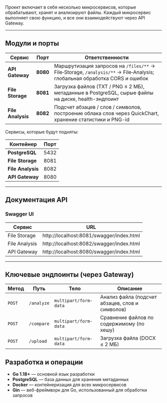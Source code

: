 Проект включает в себя несколько микросервисов, которые обрабатывают, хранят и анализируют файлы. Каждый микросервис выполняет свою функцию, и все они взаимодействуют через API Gateway.

---

## Модули и порты

| Сервис             | Порт | Ответственности                                      |
|--------------------|------|-----------------------------------------------------|
| **API Gateway**     | **8080** | Маршрутизация запросов на `/files/**` → File‑Storage, `/analysis/**` → File‑Analysis; глобальная обработка CORS и ошибок |
| **File Storage**    | **8081** | Загрузка файлов (TXT / PNG ≤ 2 МБ), метаданные в PostgreSQL, сырые файлы на диске, health-эндпоинт |
| **File Analysis**   | **8082** | Подсчет абзацев / слов / символов, построение облака слов через QuickChart, хранение статистики и PNG-id |

Сервисы, которые будут подняты:

| Контейнер         | Порт |
|-------------------|------|
| **PostgreSQL**     | 5432 |
| **File Storage**   | 8081 |
| **File Analysis**  | 8082 |
| **API Gateway**    | 8080 |

---

## Документация API

### Swagger UI

| Сервис        | URL                                                                            |
| ------------- | ------------------------------------------------------------------------------ |
| File Storage  | http://localhost:8081/swagger/index.html |
| File Analysis | http://localhost:8082/swagger/index.html |
| API Gateway | http://localhost:8080/swagger/index.html |

---

## Ключевые эндпоинты (через Gateway)

| Метод  | Путь                          | Тело                   | Описание                                      |
|--------|-------------------------------|------------------------|-----------------------------------------------|
| `POST` | `/analyze`                     | `multipart/form-data`   | Анализ файла (подсчет абзацев, слов и символов) |
| `POST` | `/compare`                     | `multipart/form-data`   | Сравнение файлов по содержимому (по хешу)      |
| `POST` | `/upload`                      | `multipart/form-data`   | Загрузка файла (DOCX ≤ 2 МБ)             |

## Разработка и операции

* **Go 1.18+** — основной язык разработки
* **PostgreSQL** — база данных для хранения метаданных
* **Docker** — контейнеризация для всех микросервисов
* **Gin** — веб-фреймворк для Go, использованный для обработки запросов



